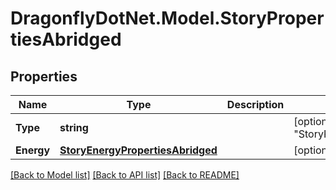 
# DragonflyDotNet.Model.StoryPropertiesAbridged

## Properties

Name | Type | Description | Notes
------------ | ------------- | ------------- | -------------
**Type** | **string** |  | [optional] [default to "StoryPropertiesAbridged"]
**Energy** | [**StoryEnergyPropertiesAbridged**](StoryEnergyPropertiesAbridged.md) |  | [optional] 

[[Back to Model list]](../README.md#documentation-for-models)
[[Back to API list]](../README.md#documentation-for-api-endpoints)
[[Back to README]](../README.md)

